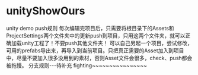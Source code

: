 # unityShowOurs
unity demo
push规则
每次编辑完项目后，只需要将根目录下的Assets和ProjectSettings两个文件夹中的更新push到项目，只用这两个文件夹，就可以正确加载unity工程了！不要push其他文件夹！
可以自己另起一个项目，尝试修改，可用的prefabs导出来，再导入到当前项目。只把真正需要的Asset加入到项目中，尽量不要加入很多没用到的素材，否则Asset文件会很多，check、push都会被拖慢。
分支规则---待补充
fighting~~~~~~~~~~~~~~~~
